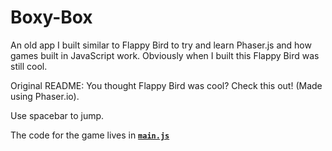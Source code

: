 # Boxy-Box
An old app I built similar to Flappy Bird to try and learn Phaser.js and how games built in JavaScript work. Obviously when I built this Flappy Bird was still cool.

Original README: 
You thought Flappy Bird was cool? Check this out! (Made using Phaser.io).

Use spacebar to jump.

The code for the game lives in [**`main.js`**](https://github.com/maxshuty/Boxy-Box/blob/master/BoxyBox/scripts/main.js)

